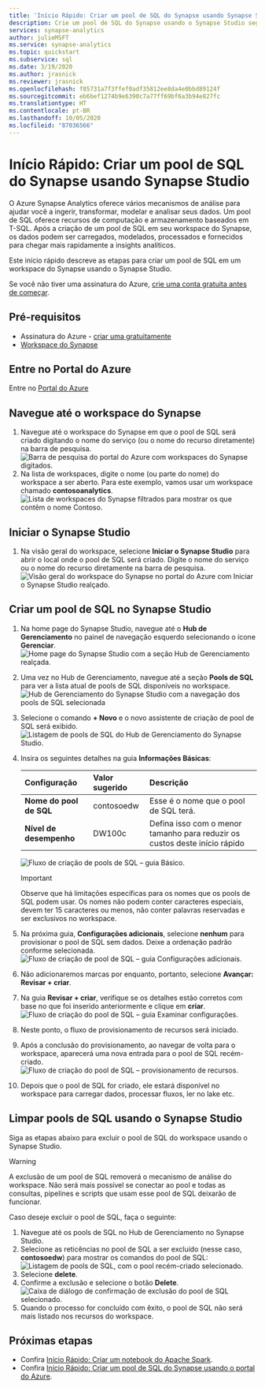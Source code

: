 ```yaml
---
title: 'Início Rápido: Criar um pool de SQL do Synapse usando Synapse Studio'
description: Crie um pool de SQL do Synapse usando o Synapse Studio seguindo as etapas neste guia.
services: synapse-analytics
author: julieMSFT
ms.service: synapse-analytics
ms.topic: quickstart
ms.subservice: sql
ms.date: 3/19/2020
ms.author: jrasnick
ms.reviewer: jrasnick
ms.openlocfilehash: f85731a7f3ffef0adf35812ee8da4e0bbd89124f
ms.sourcegitcommit: eb6bef1274b9e6390c7a77ff69bf6a3b94e827fc
ms.translationtype: HT
ms.contentlocale: pt-BR
ms.lasthandoff: 10/05/2020
ms.locfileid: "87036566"
---
```

# <a name="quickstart-create-a-synapse-sql-pool-using-synapse-studio"></a>Início Rápido: Criar um pool de SQL do Synapse usando Synapse Studio

O Azure Synapse Analytics oferece vários mecanismos de análise para ajudar você a ingerir, transformar, modelar e analisar seus dados. Um pool de SQL oferece recursos de computação e armazenamento baseados em T-SQL. Após a criação de um pool de SQL em seu workspace do Synapse, os dados podem ser carregados, modelados, processados e fornecidos para chegar mais rapidamente a insights analíticos.

Este início rápido descreve as etapas para criar um pool de SQL em um workspace do Synapse usando o Synapse Studio.

Se você não tiver uma assinatura do Azure, [crie uma conta gratuita antes de começar](https://azure.microsoft.com/free/).


## <a name="prerequisites"></a>Pré-requisitos

- Assinatura do Azure - [criar uma gratuitamente](https://azure.microsoft.com/free/)
- [Workspace do Synapse](quickstart-create-workspace.md)

## <a name="sign-in-to-the-azure-portal"></a>Entre no Portal do Azure

Entre no [Portal do Azure](https://portal.azure.com/)

## <a name="navigate-to-the-synapse-workspace"></a>Navegue até o workspace do Synapse

1. Navegue até o workspace do Synapse em que o pool de SQL será criado digitando o nome do serviço (ou o nome do recurso diretamente) na barra de pesquisa.
![Barra de pesquisa do portal do Azure com workspaces do Synapse digitados.](media/quickstart-create-sql-pool/create-sql-pool-00a.png)
1. Na lista de workspaces, digite o nome (ou parte do nome) do workspace a ser aberto. Para este exemplo, vamos usar um workspace chamado **contosoanalytics**.
![Lista de workspaces do Synapse filtrados para mostrar os que contêm o nome Contoso.](media/quickstart-create-sql-pool/create-sql-pool-00b.png)

## <a name="launch-synapse-studio"></a>Iniciar o Synapse Studio

1. Na visão geral do workspace, selecione **Iniciar o Synapse Studio** para abrir o local onde o pool de SQL será criado. Digite o nome do serviço ou o nome do recurso diretamente na barra de pesquisa.
![Visão geral do workspace do Synapse no portal do Azure com Iniciar o Synapse Studio realçado.](media/quickstart-create-apache-spark-pool/create-spark-pool-studio-20.png)

## <a name="create-a-sql-pool-in-synapse-studio"></a>Criar um pool de SQL no Synapse Studio

1. Na home page do Synapse Studio, navegue até o **Hub de Gerenciamento** no painel de navegação esquerdo selecionando o ícone **Gerenciar**.
![Home page do Synapse Studio com a seção Hub de Gerenciamento realçada.](media/quickstart-create-apache-spark-pool/create-spark-pool-studio-21.png)

1. Uma vez no Hub de Gerenciamento, navegue até a seção **Pools de SQL** para ver a lista atual de pools de SQL disponíveis no workspace.
![Hub de Gerenciamento do Synapse Studio com a navegação dos pools de SQL selecionada](media/quickstart-create-sql-pool/create-sql-pool-studio-22.png)

1. Selecione o comando **+ Novo** e o novo assistente de criação de pool de SQL será exibido. 
![Listagem de pools de SQL do Hub de Gerenciamento do Synapse Studio.](media/quickstart-create-sql-pool/create-sql-pool-studio-23.png)

1. Insira os seguintes detalhes na guia **Informações Básicas**:

    | Configuração | Valor sugerido | Descrição |
    | :------ | :-------------- | :---------- |
    | **Nome do pool de SQL** | contosoedw | Esse é o nome que o pool de SQL terá. |
    | **Nível de desempenho** | DW100c | Defina isso com o menor tamanho para reduzir os custos deste início rápido |

    ![Fluxo de criação de pools de SQL – guia Básico.](media/quickstart-create-sql-pool/create-sql-pool-studio-24.png)
    > [!IMPORTANT]
    > Observe que há limitações específicas para os nomes que os pools de SQL podem usar. Os nomes não podem conter caracteres especiais, devem ter 15 caracteres ou menos, não conter palavras reservadas e ser exclusivos no workspace.

4. Na próxima guia, **Configurações adicionais**, selecione **nenhum** para provisionar o pool de SQL sem dados. Deixe a ordenação padrão conforme selecionada.
![Fluxo de criação de pool de SQL – guia Configurações adicionais.](media/quickstart-create-sql-pool/create-sql-pool-studio-25.png)

1. Não adicionaremos marcas por enquanto, portanto, selecione **Avançar: Revisar + criar**.

1. Na guia **Revisar + criar**, verifique se os detalhes estão corretos com base no que foi inserido anteriormente e clique em **criar**. 
![Fluxo de criação do pool de SQL – guia Examinar configurações.](media/quickstart-create-sql-pool/create-sql-pool-studio-26.png)

1. Neste ponto, o fluxo de provisionamento de recursos será iniciado.

1. Após a conclusão do provisionamento, ao navegar de volta para o workspace, aparecerá uma nova entrada para o pool de SQL recém-criado.
 ![Fluxo de criação do pool de SQL – provisionamento de recursos.](media/quickstart-create-sql-pool/create-sql-pool-studio-27.png)

1. Depois que o pool de SQL for criado, ele estará disponível no workspace para carregar dados, processar fluxos, ler no lake etc.

## <a name="clean-up-sql-pools-using-synapse-studio"></a>Limpar pools de SQL usando o Synapse Studio    

Siga as etapas abaixo para excluir o pool de SQL do workspace usando o Synapse Studio.
> [!WARNING]
> A exclusão de um pool de SQL removerá o mecanismo de análise do workspace. Não será mais possível se conectar ao pool e todas as consultas, pipelines e scripts que usam esse pool de SQL deixarão de funcionar.

Caso deseje excluir o pool de SQL, faça o seguinte:

1. Navegue até os pools de SQL no Hub de Gerenciamento no Synapse Studio.
1. Selecione as reticências no pool de SQL a ser excluído (nesse caso, **contosoedw**) para mostrar os comandos do pool de SQL: ![Listagem de pools de SQL, com o pool recém-criado selecionado.](media/quickstart-create-sql-pool/create-sql-pool-studio-28.png)
1. Selecione **delete**.
1. Confirme a exclusão e selecione o botão **Delete**.
 ![Caixa de diálogo de confirmação de exclusão do pool de SQL selecionado.](media/quickstart-create-sql-pool/create-sql-pool-studio-29.png)
1. Quando o processo for concluído com êxito, o pool de SQL não será mais listado nos recursos do workspace.

## <a name="next-steps"></a>Próximas etapas 
- Confira [Início Rápido: Criar um notebook do Apache Spark](quickstart-apache-spark-notebook.md).
- Confira [Início Rápido: Criar um pool de SQL do Synapse usando o portal do Azure](quickstart-create-sql-pool-portal.md).
